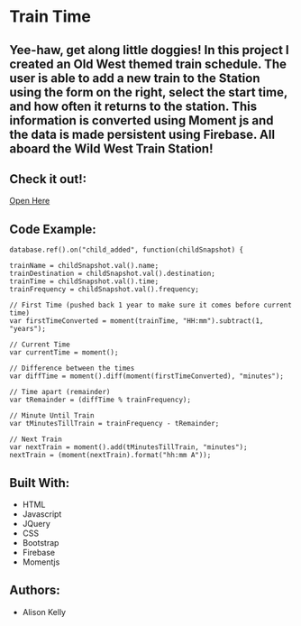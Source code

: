 # Train Time

## Yee-haw, get along little doggies! In this project I created an Old West themed train schedule. The user is able to add a new train to the Station using the form on the right, select the start time, and how often it returns to the station. This information is converted using Moment js and the data is made persistent using Firebase. All aboard the Wild West Train Station!


## Check it out!: 
[Open Here](https://fayelinks.github.io/TrainTime/ "Train Time")

## Code Example:

```
database.ref().on("child_added", function(childSnapshot) {

trainName = childSnapshot.val().name;
trainDestination = childSnapshot.val().destination;
trainTime = childSnapshot.val().time;
trainFrequency = childSnapshot.val().frequency;

// First Time (pushed back 1 year to make sure it comes before current time)
var firstTimeConverted = moment(trainTime, "HH:mm").subtract(1, "years");

// Current Time
var currentTime = moment();

// Difference between the times
var diffTime = moment().diff(moment(firstTimeConverted), "minutes");

// Time apart (remainder)
var tRemainder = (diffTime % trainFrequency);

// Minute Until Train
var tMinutesTillTrain = trainFrequency - tRemainder;

// Next Train
var nextTrain = moment().add(tMinutesTillTrain, "minutes");
nextTrain = (moment(nextTrain).format("hh:mm A"));
```

## Built With:
* HTML
* Javascript
* JQuery
* CSS
* Bootstrap
* Firebase
* Momentjs

## Authors: 
* Alison Kelly
